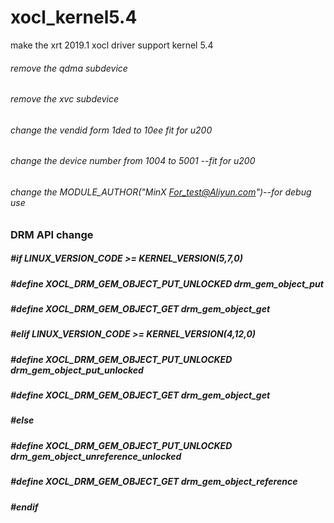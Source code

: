# xocl_kernel5.4
make the xrt 2019.1 xocl driver support kernel 5.4 

###### remove the qdma subdevice
###### remove the xvc subdevice


###### change the vendid form 1ded to 10ee fit for u200
###### change the device number from 1004 to 5001 --fit for u200
###### change the MODULE_AUTHOR("MinX <For_test@Aliyun.com>")--for debug use

### DRM API change
##### #if LINUX_VERSION_CODE >= KERNEL_VERSION(5,7,0)
#####         #define XOCL_DRM_GEM_OBJECT_PUT_UNLOCKED drm_gem_object_put
#####         #define XOCL_DRM_GEM_OBJECT_GET drm_gem_object_get
##### #elif LINUX_VERSION_CODE >= KERNEL_VERSION(4,12,0)
#####         #define XOCL_DRM_GEM_OBJECT_PUT_UNLOCKED drm_gem_object_put_unlocked
#####         #define XOCL_DRM_GEM_OBJECT_GET drm_gem_object_get
##### #else
#####         #define XOCL_DRM_GEM_OBJECT_PUT_UNLOCKED drm_gem_object_unreference_unlocked
#####         #define XOCL_DRM_GEM_OBJECT_GET drm_gem_object_reference
##### #endif

